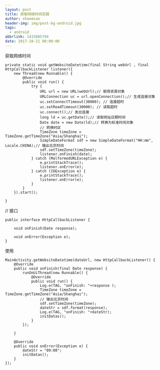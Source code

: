 ```yaml
---
layout: post
title: 获取网络时间实践
author: shaomiao
header-img: img/post-bg-android.jpg
tags:
  - android
abbrlink: 1433085794
date: 2017-10-21 00:00:00
---
```

获取网络时间

	private static void getWebsiteDatetime(final String webUrl , final HttpCallbackListener listener){
		new Thread(new Runnable() {
			@Override
			public void run() {
				try {
					URL url = new URL(webUrl);// 取得资源对象
					URLConnection uc = url.openConnection();// 生成连接对象
					uc.setConnectTimeout(30000); // 连接超时
					uc.setReadTimeout(30000); // 读取超时
					uc.connect();// 发出连接
					long ld = uc.getDate();// 读取网站日期时间
					Date date = new Date(ld);// 转换为标准时间对象
					// 转换时区
					TimeZone timeZone = TimeZone.getTimeZone("Asia/Shanghai");
					SimpleDateFormat sdf = new SimpleDateFormat("HH:mm", Locale.CHINA);// 输出北京时间
					sdf.setTimeZone(timeZone);
					listener.onFinish(date);
				} catch (MalformedURLException e) {
					e.printStackTrace();
					listener.onError(e);
				} catch (IOException e) {
					e.printStackTrace();
					listener.onError(e);
				}
			}
		}).start();

	}

// 接口

	public interface HttpCallbackListener {

		void onFinish(Date response);

		void onError(Exception e);
	}

使用

	MainActivity.getWebsiteDatetime(dateUrl, new HttpCallbackListener() {
		@Override
		public void onFinish(final Date response) {
			runOnUiThread(new Runnable() {
				@Override
				public void run() {
					Log.e(TAG, "onFinish: "+response );
					TimeZone timeZone = TimeZone.getTimeZone("Asia/Shanghai");
					// 输出北京时间
					sdf.setTimeZone(timeZone);
					dateStr = sdf.format(response);
					Log.e(TAG, "onFinish: "+dateStr);
					initDatas();
				}
			});

		}

		@Override
		public void onError(Exception e) {
			dateStr = "09:00";
			initDatas();
		}
	});
